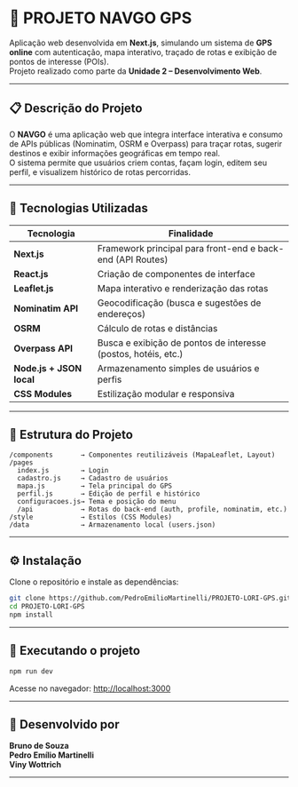 # 🧭 PROJETO NAVGO GPS

Aplicação web desenvolvida em **Next.js**, simulando um sistema de **GPS online** com autenticação, mapa interativo, traçado de rotas e exibição de pontos de interesse (POIs).  
Projeto realizado como parte da **Unidade 2 – Desenvolvimento Web**.

---

## 📋 Descrição do Projeto

O **NAVGO** é uma aplicação web que integra interface interativa e consumo de APIs públicas (Nominatim, OSRM e Overpass) para traçar rotas, sugerir destinos e exibir informações geográficas em tempo real.  
O sistema permite que usuários criem contas, façam login, editem seu perfil, e visualizem histórico de rotas percorridas.  

---

## 🧩 Tecnologias Utilizadas

| Tecnologia | Finalidade |
|-------------|-------------|
| **Next.js** | Framework principal para front-end e back-end (API Routes) |
| **React.js** | Criação de componentes de interface |
| **Leaflet.js** | Mapa interativo e renderização das rotas |
| **Nominatim API** | Geocodificação (busca e sugestões de endereços) |
| **OSRM** | Cálculo de rotas e distâncias |
| **Overpass API** | Busca e exibição de pontos de interesse (postos, hotéis, etc.) |
| **Node.js + JSON local** | Armazenamento simples de usuários e perfis |
| **CSS Modules** | Estilização modular e responsiva |

---

## 📂 Estrutura do Projeto

```
/components       → Componentes reutilizáveis (MapaLeaflet, Layout)
/pages
  index.js        → Login
  cadastro.js     → Cadastro de usuários
  mapa.js         → Tela principal do GPS
  perfil.js       → Edição de perfil e histórico
  configuracoes.js→ Tema e posição do menu
  /api            → Rotas do back-end (auth, profile, nominatim, etc.)
/style            → Estilos (CSS Modules)
/data             → Armazenamento local (users.json)
```

---
## ⚙️ Instalação

Clone o repositório e instale as dependências:

```bash
git clone https://github.com/PedroEmilioMartinelli/PROJETO-LORI-GPS.git
cd PROJETO-LORI-GPS
npm install
```
---

## 🚀 Executando o projeto

```bash
npm run dev
```
Acesse no navegador: [http://localhost:3000](http://localhost:3000)

---

## 👥 Desenvolvido por

**Bruno de Souza**  
**Pedro Emílio Martinelli**  
**Viny Wottrich**

---
